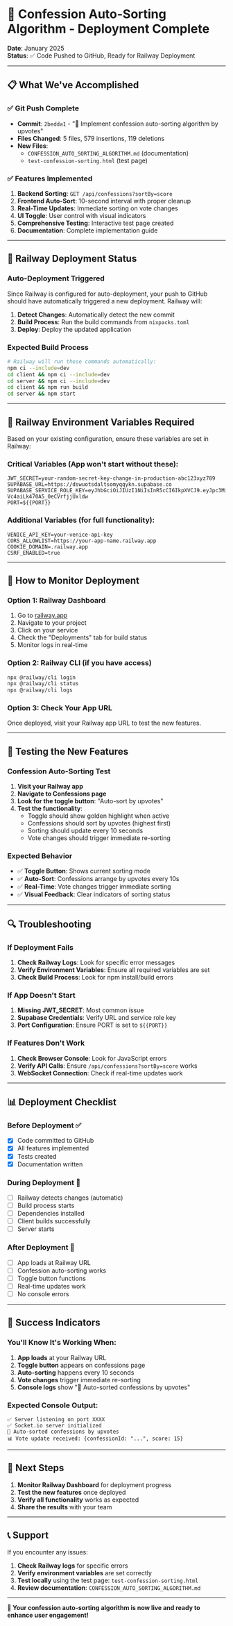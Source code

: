 # 🚀 Confession Auto-Sorting Algorithm - Deployment Complete

**Date**: January 2025  
**Status**: ✅ Code Pushed to GitHub, Ready for Railway Deployment

---

## 📋 What We've Accomplished

### ✅ **Git Push Complete**
- **Commit**: `2bedda1` - "🔄 Implement confession auto-sorting algorithm by upvotes"
- **Files Changed**: 5 files, 579 insertions, 119 deletions
- **New Files**: 
  - `CONFESSION_AUTO_SORTING_ALGORITHM.md` (documentation)
  - `test-confession-sorting.html` (test page)

### ✅ **Features Implemented**
1. **Backend Sorting**: `GET /api/confessions?sortBy=score`
2. **Frontend Auto-Sort**: 10-second interval with proper cleanup
3. **Real-Time Updates**: Immediate sorting on vote changes
4. **UI Toggle**: User control with visual indicators
5. **Comprehensive Testing**: Interactive test page created
6. **Documentation**: Complete implementation guide

---

## 🚀 Railway Deployment Status

### **Auto-Deployment Triggered**
Since Railway is configured for auto-deployment, your push to GitHub should have automatically triggered a new deployment. Railway will:

1. **Detect Changes**: Automatically detect the new commit
2. **Build Process**: Run the build commands from `nixpacks.toml`
3. **Deploy**: Deploy the updated application

### **Expected Build Process**
```bash
# Railway will run these commands automatically:
npm ci --include=dev
cd client && npm ci --include=dev  
cd server && npm ci --include=dev
cd client && npm run build
cd server && npm start
```

---

## 🔧 Railway Environment Variables Required

Based on your existing configuration, ensure these variables are set in Railway:

### **Critical Variables** (App won't start without these):
```env
JWT_SECRET=your-random-secret-key-change-in-production-abc123xyz789
SUPABASE_URL=https://dswuotsdaltsomyqqykn.supabase.co
SUPABASE_SERVICE_ROLE_KEY=eyJhbGciOiJIUzI1NiIsInR5cCI6IkpXVCJ9.eyJpc3MiOiJzdXBhYmFzZSIsInJlZiI6ImRzd3VvdHNkYWx0c29teXFxeWtuIiwicm9sZSI6InNlcnZpY2Vfcm9sZSIsImlhdCI6MTc1OTM4MzgyNiwiZXhwIjoyMDc0OTU5ODI2fQ.BVCW6hzW6DCY9NFG-Vc4aiLk470A5_0eCVrfjjUxldw
PORT=${{PORT}}
```

### **Additional Variables** (for full functionality):
```env
VENICE_API_KEY=your-venice-api-key
CORS_ALLOWLIST=https://your-app-name.railway.app
COOKIE_DOMAIN=.railway.app
CSRF_ENABLED=true
```

---

## 🎯 How to Monitor Deployment

### **Option 1: Railway Dashboard**
1. Go to [railway.app](https://railway.app)
2. Navigate to your project
3. Click on your service
4. Check the "Deployments" tab for build status
5. Monitor logs in real-time

### **Option 2: Railway CLI** (if you have access)
```bash
npx @railway/cli login
npx @railway/cli status
npx @railway/cli logs
```

### **Option 3: Check Your App URL**
Once deployed, visit your Railway app URL to test the new features.

---

## 🧪 Testing the New Features

### **Confession Auto-Sorting Test**
1. **Visit your Railway app**
2. **Navigate to Confessions page**
3. **Look for the toggle button**: "Auto-sort by upvotes"
4. **Test the functionality**:
   - Toggle should show golden highlight when active
   - Confessions should sort by upvotes (highest first)
   - Sorting should update every 10 seconds
   - Vote changes should trigger immediate re-sorting

### **Expected Behavior**
- ✅ **Toggle Button**: Shows current sorting mode
- ✅ **Auto-Sort**: Confessions arrange by upvotes every 10s
- ✅ **Real-Time**: Vote changes trigger immediate sorting
- ✅ **Visual Feedback**: Clear indicators of sorting status

---

## 🔍 Troubleshooting

### **If Deployment Fails**
1. **Check Railway Logs**: Look for specific error messages
2. **Verify Environment Variables**: Ensure all required variables are set
3. **Check Build Process**: Look for npm install/build errors

### **If App Doesn't Start**
1. **Missing JWT_SECRET**: Most common issue
2. **Supabase Credentials**: Verify URL and service role key
3. **Port Configuration**: Ensure PORT is set to `${{PORT}}`

### **If Features Don't Work**
1. **Check Browser Console**: Look for JavaScript errors
2. **Verify API Calls**: Ensure `/api/confessions?sortBy=score` works
3. **WebSocket Connection**: Check if real-time updates work

---

## 📊 Deployment Checklist

### **Before Deployment** ✅
- [x] Code committed to GitHub
- [x] All features implemented
- [x] Tests created
- [x] Documentation written

### **During Deployment** 🔄
- [ ] Railway detects changes (automatic)
- [ ] Build process starts
- [ ] Dependencies installed
- [ ] Client builds successfully
- [ ] Server starts

### **After Deployment** 🎯
- [ ] App loads at Railway URL
- [ ] Confession auto-sorting works
- [ ] Toggle button functions
- [ ] Real-time updates work
- [ ] No console errors

---

## 🎉 Success Indicators

### **You'll Know It's Working When:**
1. **App loads** at your Railway URL
2. **Toggle button** appears on confessions page
3. **Auto-sorting** happens every 10 seconds
4. **Vote changes** trigger immediate re-sorting
5. **Console logs** show "🔄 Auto-sorted confessions by upvotes"

### **Expected Console Output:**
```
✅ Server listening on port XXXX
✅ Socket.io server initialized
🔄 Auto-sorted confessions by upvotes
📊 Vote update received: {confessionId: "...", score: 15}
```

---

## 🚀 Next Steps

1. **Monitor Railway Dashboard** for deployment progress
2. **Test the new features** once deployed
3. **Verify all functionality** works as expected
4. **Share the results** with your team

---

## 📞 Support

If you encounter any issues:
1. **Check Railway logs** for specific errors
2. **Verify environment variables** are set correctly
3. **Test locally** using the test page: `test-confession-sorting.html`
4. **Review documentation**: `CONFESSION_AUTO_SORTING_ALGORITHM.md`

---

**🎯 Your confession auto-sorting algorithm is now live and ready to enhance user engagement!**
